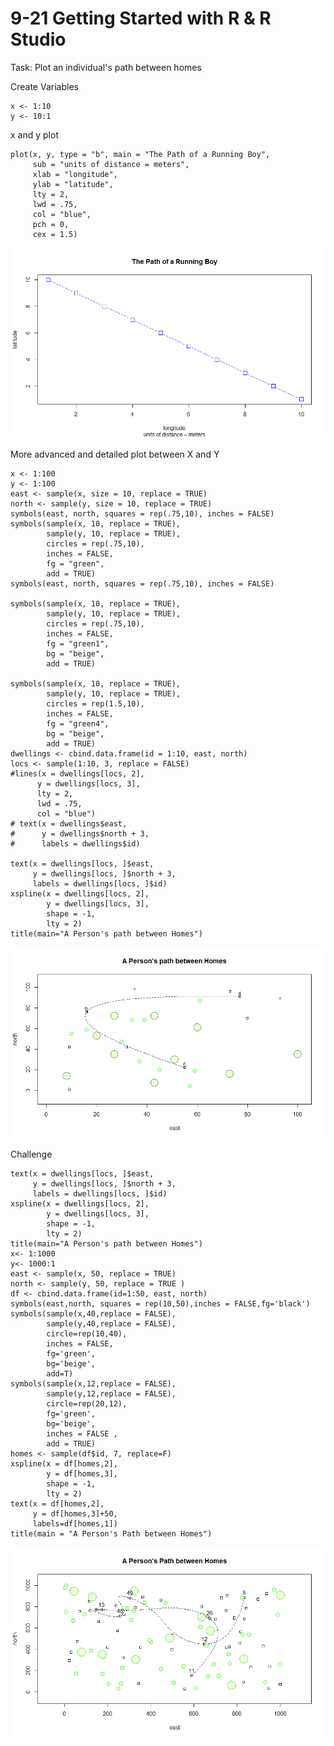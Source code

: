 # 9-21 Getting Started with R & R Studio
Task: Plot an individual's path between homes

Create Variables
```
x <- 1:10
y <- 10:1
```

x and y plot
```
plot(x, y, type = "b", main = "The Path of a Running Boy", 
     sub = "units of distance = meters", 
     xlab = "longitude", 
     ylab = "latitude",
     lty = 2,
     lwd = .75,
     col = "blue",
     pch = 0,
     cex = 1.5)
```

![alt text](https://raw.githubusercontent.com/Seabass1000/ABM/master/The%20Path%20of%20a%20Running%20Boy.png "The Path of a Running boy")

More advanced and detailed plot between X and Y
```
x <- 1:100
y <- 1:100
east <- sample(x, size = 10, replace = TRUE)
north <- sample(y, size = 10, replace = TRUE)
symbols(east, north, squares = rep(.75,10), inches = FALSE)
symbols(sample(x, 10, replace = TRUE), 
        sample(y, 10, replace = TRUE), 
        circles = rep(.75,10), 
        inches = FALSE,
        fg = "green",
        add = TRUE)
symbols(east, north, squares = rep(.75,10), inches = FALSE)

symbols(sample(x, 10, replace = TRUE), 
        sample(y, 10, replace = TRUE), 
        circles = rep(.75,10), 
        inches = FALSE,
        fg = "green1",
        bg = "beige",
        add = TRUE)

symbols(sample(x, 10, replace = TRUE), 
        sample(y, 10, replace = TRUE), 
        circles = rep(1.5,10), 
        inches = FALSE,
        fg = "green4",
        bg = "beige",
        add = TRUE)
dwellings <- cbind.data.frame(id = 1:10, east, north)
locs <- sample(1:10, 3, replace = FALSE)
#lines(x = dwellings[locs, 2],
      y = dwellings[locs, 3],
      lty = 2,
      lwd = .75,
      col = "blue")
# text(x = dwellings$east,
#      y = dwellings$north + 3,
#      labels = dwellings$id)

text(x = dwellings[locs, ]$east, 
     y = dwellings[locs, ]$north + 3,
     labels = dwellings[locs, ]$id)
xspline(x = dwellings[locs, 2],
        y = dwellings[locs, 3],
        shape = -1,
        lty = 2)
title(main="A Person's path between Homes")
```

![alt text](https://raw.githubusercontent.com/Seabass1000/ABM/master/A%20Person's%20path%20between%20Homes.png "A Persson's path Between Homes")

Challenge
```
text(x = dwellings[locs, ]$east, 
     y = dwellings[locs, ]$north + 3,
     labels = dwellings[locs, ]$id)
xspline(x = dwellings[locs, 2],
        y = dwellings[locs, 3],
        shape = -1,
        lty = 2)
title(main="A Person's path between Homes")
x<- 1:1000
y<- 1000:1
east <- sample(x, 50, replace = TRUE)
north <- sample(y, 50, replace = TRUE )
df <- cbind.data.frame(id=1:50, east, north)
symbols(east,north, squares = rep(10,50),inches = FALSE,fg='black')
symbols(sample(x,40,replace = FALSE), 
        sample(y,40,replace = FALSE), 
        circle=rep(10,40),
        inches = FALSE,
        fg='green',
        bg='beige',
        add=T)
symbols(sample(x,12,replace = FALSE),
        sample(y,12,replace = FALSE),
        circle=rep(20,12),
        fg='green',
        bg='beige',
        inches = FALSE ,
        add = TRUE)
homes <- sample(df$id, 7, replace=F)
xspline(x = df[homes,2],
        y = df[homes,3],
        shape = -1,
        lty = 2)
text(x = df[homes,2],
     y = df[homes,3]+50,
     labels=df[homes,1])      
title(main = "A Person's Path between Homes")
```
![alt text](https://raw.githubusercontent.com/Seabass1000/ABM/master/A%20Person's%20Path%20between%20Homes%202.png "A Persson's path Between Homes")

